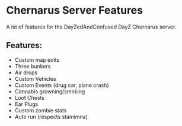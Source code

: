 <!-- ======================================== features.md Start ======================================== -->


<!-- ------------------------------ Intro Start ------------------------------ -->

# Chernarus Server Features

A ist of features for the DayZedAndConfused DayZ Chernarus server.

<!-- ------------------------------ Intro End ------------------------------ -->


<!-- ------------------------------ Overview Start ------------------------------ -->

## Features:

- Custom map edits
- Three bunkers
- Air drops
- Custom Vehicles
- Custom Events (drug car, plane crash)
- Cannabis growning/smoking
- Loot Chests
- Ear Plugs
- Custom zombie stats
- Auto run (respects stamimna)

<!-- ------------------------------ Overview End ------------------------------ -->


<!-- ------------------------------ Outro Start ------------------------------ -->

<!-- ------------------------------ Outro End ------------------------------ -->


<!-- ======================================== features.md Start ======================================== -->
